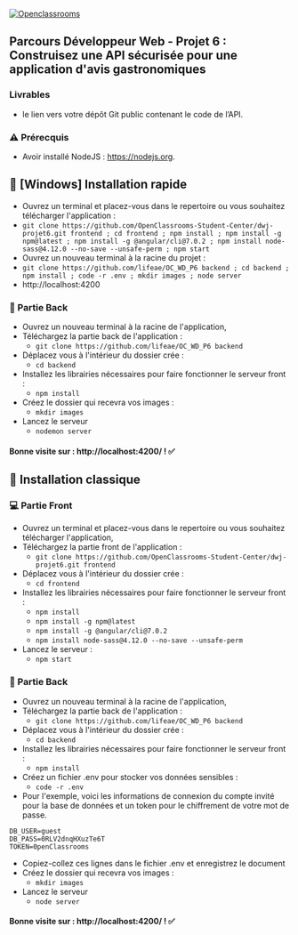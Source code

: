 [![Openclassrooms](https://1to1progress.fr/wp-content/uploads/2019/05/openclassrooms-e1557761236158.png)](https://openclassrooms.com)

## Parcours Développeur Web - Projet 6 : Construisez une API sécurisée pour une application d'avis gastronomiques

### Livrables
* le lien vers votre dépôt Git public contenant le code de l’API.

### :warning: Prérecquis
 - Avoir installé NodeJS : https://nodejs.org.

## :rocket: [Windows] Installation rapide

- Ouvrez un terminal et placez-vous dans le repertoire ou vous souhaitez télécharger l'application :
 - `git clone https://github.com/OpenClassrooms-Student-Center/dwj-projet6.git frontend ; cd frontend ; npm install ; npm install -g npm@latest ; npm install -g @angular/cli@7.0.2 ; npm install node-sass@4.12.0 --no-save --unsafe-perm ; npm start`
- Ouvrez un nouveau terminal à la racine du projet :
 - `git clone https://github.com/lifeae/OC_WD_P6 backend ; cd backend ; npm install ; code -r .env ; mkdir images ; node server`
 - http://localhost:4200
  
### :floppy_disk: Partie Back
- Ouvrez un nouveau terminal à la racine de l'application,
- Téléchargez la partie back de l'application :
  - `git clone https://github.com/lifeae/OC_WD_P6 backend`
- Déplacez vous à l'intérieur du dossier crée :
  - `cd backend`
- Installez les librairies nécessaires pour faire fonctionner le serveur front :
  - `npm install`
- Créez le dossier qui recevra vos images :
  - `mkdir images`
- Lancez le serveur
  - `nodemon server`

#### Bonne visite sur : http://localhost:4200/ ! :white_check_mark:

## :wrench: Installation classique
 
### :computer: Partie Front 
- Ouvrez un terminal et placez-vous dans le repertoire ou vous souhaitez télécharger l'application,
- Téléchargez la partie front de l'application :
  - `git clone https://github.com/OpenClassrooms-Student-Center/dwj-projet6.git frontend`
- Déplacez vous à l'intérieur du dossier crée :
  - `cd frontend`
- Installez les librairies nécessaires pour faire fonctionner le serveur front :
  - `npm install`
  - `npm install -g npm@latest`
  - `npm install -g @angular/cli@7.0.2`
  - `npm install node-sass@4.12.0 --no-save --unsafe-perm`
- Lancez le serveur :
  - `npm start`
  
### :floppy_disk: Partie Back
- Ouvrez un nouveau terminal à la racine de l'application,
- Téléchargez la partie back de l'application :
  - `git clone https://github.com/lifeae/OC_WD_P6 backend`
- Déplacez vous à l'intérieur du dossier crée :
  - `cd backend`
- Installez les librairies nécessaires pour faire fonctionner le serveur front :
  - `npm install`
- Créez un fichier .env pour stocker vos données sensibles :
  - `code -r .env`
- Pour l'exemple, voici les informations de connexion du compte invité pour la base de données et un token pour le chiffrement de votre mot de passe.
```
DB_USER=guest
DB_PASS=0RLV2dnqHXuzTe6T
TOKEN=0penClassrooms
```
- Copiez-collez ces lignes dans le fichier .env et enregistrez le document
- Créez le dossier qui recevra vos images :
  - `mkdir images`
- Lancez le serveur
  - `node server`
#### Bonne visite sur : http://localhost:4200/ ! :white_check_mark:
